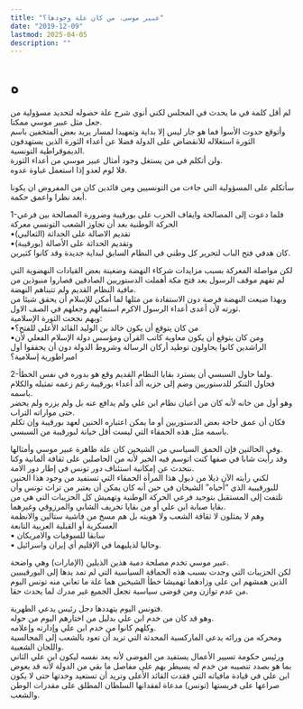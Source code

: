 ```yaml
---
title: "عبير موسي، من كان علة وجودها؟"
date: "2019-12-09"
lastmod: 2025-04-05
description: ""
---
```

# **ه**

لم أقل كلمة في ما يحدث في المجلس لكني أنوي شرح علة حصوله لتحديد مسؤولية من جعل مثل عبير موسي ممكنا.  
وأتوقع حدوث الأسوأ فما هو جار ليس إلا بداية وتمهيدا لمسار يريد بعض المتخفين باسم الثورة استغلاله للانقضاض على الدولة فضلا عن أعداء الثورة الذين يستهدفون الديموقراطية التونسية.  
ولن أتكلم في من يستغل وجود أمثال عبير موسي من أعداء الثورة.  
فلا لوم لعدو إذا استعمل غباوة عدوه.

سأتكلم على المسؤولية التي جاءت من التونسيين ومن قائدين كان من المفروض ان يكونا أبعد نظرا واعمق حكمة.

1-فلما دعوت إلى المصالحة وايقاف الحرب على بورقيبة وضرورة المصالحة بين فرعي الحركة الوطنية بعد أن تجاوز الشعب التونسي معركة  
▪︎تقديم الاصالة على الحداثة (الثعالبي)  
▪︎وتقديم الحداثة على الأصالة (بورقيبة)  
كان هدفي فتح الباب لتحرير كل وطني في النظام السابق لبداية جديدة وقد كانوا كثيرين.

لكن مواصلة المعركة بسبب مزايدات شركاء النهضة وضغينة بعض القيادات النهضوية التي لم تفهم موقف الرسول بعد فتح مكة أهملت الدستوريين الصادقين فصاروا منبوذين من مافية النظام القديم ولم تتبناهم النهضة.  
وبهذا ضيعت النهضة فرصة دون الاستفادة من مثلها لما أمكن للإسلام أن يحقق شيئا من ثورته لأن أعدى أعداء الرسول الاكرم استمالهم وجعلهم في الصف الاول.  
وبهم نجحت الثورة الإسلامية:  
▪︎من كان يتوقع أن يكون خالد بن الوليد القائد الأعلى للفتح؟  
▪︎ومن كان يتوقع أن يكون معاوية كاتب القرآن ومؤسس دولة الإسلام الفعلي لأن الراشدين كانوا يحاولون توطيد أركان الرسالة وشروط الدولة دون أن يحققوا أول امبراطورية إسلامية؟

2-ولما حاول السبسي أن يسترد بقايا النظام القديم وقع هو بدوره في نفس الخطأ.  
فحاول التنكر للدستوريين وضم إلى حزبه ألد أعداء بورقيبة رغم زعمه تمثيله والكلام باسمه.  
وهو أول من خانه لأنه كان من أعيان نظام ابن علي ولم يدافع عنه بل ولم يزره ولم يحضر حتى مواراته التراب.  
فكان أن عمق حاجة بعض الدستوريين أو ما يمكن اعتباره الحنين لعهد بورقيبة وإن تكلم باسمه مثل هذه الحمقاء التي ليست أقل خيانة لبورقيبة من السبسي.

وفي الحالتين فإن الحمق السياسي من الشيخين كان علة ظاهرة عبير موسي وأمثالها.  
وقد رأيت شابا في صفها كنت اتوسم فيه الخير لأنه من الحاصلين على ثقافة ألمانية وكنا نتحدث عن إمكانية استئناف دور تونس في إطار دور الامة.  
لكني رأيته الآن ذيلا من ذيول هذا المرأة الحمقاء التي تستفيد من وجود هذا الحنين للبورقيبية الذي “أحياه” الشيخان في حين أنه كان يمكن أن يعتبر من تراث تونس وأن نلتفت إلى المستقبل بتوحيد فرعي الحركة الوطنية وتهميش كل الحزيبات التي هي من بقايا صبابة ابن علي أو من بقايا تخريف الشابي والمرزوقي وغيرهما.  
وهم لا يمثلون لا ثقافة الشعب ولا هويته بل هم مسخ من فاشية ستالين والانظمة العسكرية أو القبلية العربية التابعة  
▪︎ سابقا للسوفيات والامريكان  
▪︎ وحاليا لذيليهما في الإقليم أي إيران واسرائيل.

عبير موسي تخدم مصلحة دمية هذين الذيلين (الإمارات) وهي واضحة.  
لكن الحزيبات التي وجدت بسبب هذه الحماقة السياسية التي لم تمد يدها إلى البورقيبيين الذين همشهم ابن على وزادهما تهميشا خطأ الشيخين هما علة ما تعاني منه تونس اليوم من عدم توازن ومن فوضى سياسية تجعل الجميع غير مدرك لما يحدث حقا.

فتونس اليوم يتهددها دجل رئيس يدعي الطهرية.  
وهو قد كان من خدم ابن علي بدليل من اختارهم اليوم من حوله.  
وكلهم كانوا من خدم ابن علي وإدارته وإعلامه.  
ومحركه من ورائه يدعي الماركسية المحدثة التي تريد أن تعود بالشعب إلى المجالسية واللجان الشعبية.  
ورئيس حكومة تسيير الأعمال يستفيد من الفوضى لأنه يعد نفسه ليكون ابن علي الثاني بما هو بصدد تنصيبه من خدم له يسيطر بهم على مفاصل ما بقي من الدولة لأنه قد يعوض ابن علي في قيادة مافياته التي فقدت القائد الأعلى وتريد أن تستعيد وحدتها حتى لا يكون صراعها على فريستها (تونس) مدعاة لفقدانها السلطان المطلق على مقدرات الوطن والشعب.

###
